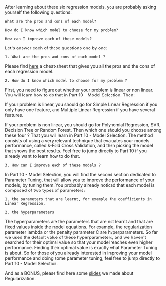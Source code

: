 After learning about these six regression models, you are probably asking yourself the following questions:

    What are the pros and cons of each model?

    How do I know which model to choose for my problem?

    How can I improve each of these models?

Let's answer each of these questions one by one:

    1. What are the pros and cons of each model ?

Please find [here](https://github.com/mHamzaHanif/machine_learning/blob/02_regression/Part%202:%20Regression/materail-for-README/pros_cons_regression.pdf) a cheat-sheet that gives you all the pros and the cons of each regression model.

    2. How do I know which model to choose for my problem ?

First, you need to figure out whether your problem is linear or non linear. You will learn how to do that in Part 10 - Model Selection. Then:

If your problem is linear, you should go for Simple Linear Regression if you only have one feature, and Multiple Linear Regression if you have several features.

If your problem is non linear, you should go for Polynomial Regression, SVR, Decision Tree or Random Forest. Then which one should you choose among these four ? That you will learn in Part 10 - Model Selection. The method consists of using a very relevant technique that evaluates your models performance, called k-Fold Cross Validation, and then picking the model that shows the best results. Feel free to jump directly to Part 10 if you already want to learn how to do that.

    3. How can I improve each of these models ?

In Part 10 - Model Selection, you will find the second section dedicated to Parameter Tuning, that will allow you to improve the performance of your models, by tuning them. You probably already noticed that each model is composed of two types of parameters:

    1. the parameters that are learnt, for example the coefficients in Linear Regression,

    2. the hyperparameters.

The hyperparameters are the parameters that are not learnt and that are fixed values inside the model equations. For example, the regularization parameter lambda or the penalty parameter C are hyperparameters. So far we used the default value of these hyperparameters, and we haven't searched for their optimal value so that your model reaches even higher performance. Finding their optimal value is exactly what Parameter Tuning is about. So for those of you already interested in improving your model performance and doing some parameter tuning, feel free to jump directly to Part 10 - Model Selection.

And as a BONUS, please find here some [slides](https://github.com/mHamzaHanif/machine_learning/blob/02_regression/Part%202:%20Regression/materail-for-README/Regularization.pdf) we made about Regularization.

